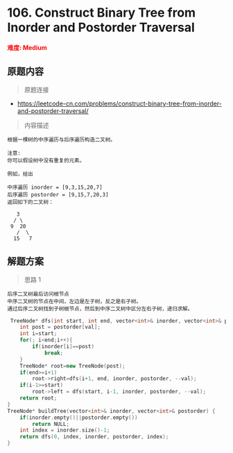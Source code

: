# 106. Construct Binary Tree from Inorder and Postorder Traversal

 **<font color=red>难度: Medium</font>**

 ## 原题内容

 > 原题连接

* https://leetcode-cn.com/problems/construct-binary-tree-from-inorder-and-postorder-traversal/
  
 > 内容描述
 
 ```
根据一棵树的中序遍历与后序遍历构造二叉树。

注意:
你可以假设树中没有重复的元素。

例如，给出

中序遍历 inorder = [9,3,15,20,7]
后序遍历 postorder = [9,15,7,20,3]
返回如下的二叉树：

    3
   / \
  9  20
    /  \
   15   7
 ```

## 解题方案
> 思路 1
```
后序二叉树最后访问根节点
中序二叉树的节点在中间，左边是左子树，反之是右子树。
通过后序二叉树找到子树根节点，然后到中序二叉树中区分左右子树，递归求解。
```

```cpp
 TreeNode* dfs(int start, int end, vector<int>& inorder, vector<int>& postorder, int& val){
    int post = postorder[val];
    int i=start;
    for(; i<end;i++){
        if(inorder[i]==post)
            break;
    }  
    TreeNode* root=new TreeNode(post);
    if(end>=i+1)
        root->right=dfs(i+1, end, inorder, postorder, --val);
    if(i-1>=start)
        root->left = dfs(start, i-1, inorder, postorder, --val);
    return root;
}
TreeNode* buildTree(vector<int>& inorder, vector<int>& postorder) {
    if(inorder.empty()||postorder.empty())
        return NULL;
    int index = inorder.size()-1;
    return dfs(0, index, inorder, postorder, index);
}
```